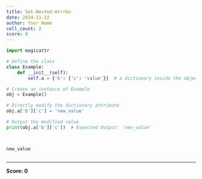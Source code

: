 ```yaml
---
title: Set-Nested-Atrrbu
date: 2024-11-22
author: Your Name
cell_count: 2
score: 0
---
```


```python
import magicattr

# Define the class
class Example:
    def __init__(self):
        self.a = {'b': {'c': 'value'}}  # a dictionary inside the object

# Create an instance of Example
obj = Example()

# Directly modify the dictionary attribute
obj.a['b']['c'] = 'new_value'

# Output the modified value
print(obj.a['b']['c'])  # Expected Output: 'new_value'




```

    new_value



```python

```


---
**Score: 0**
